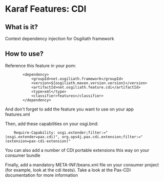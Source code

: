 # Karaf Features: CDI


## What is it?

Context dependency injection for Osgiliath framework

## How to use?

Reference this feature in your pom:
```
        <dependency>
			<groupId>net.osgiliath.framework</groupId>
			<version>${osgiliath.maven.version.version}</version>
			<artifactId>net.osgiliath.feature.cdi</artifactId>
			<type>xml</type>
			<classifier>features</classifier>
		</dependency>
```
And don't forget to add the feature you want to use on your app features.xml

Then, add these capabilities on your osgi.bnd:

```
    Require-Capability: osgi.extender;filter:="(osgi.extender=pax.cdi)", org.ops4j.pax.cdi.extension;filter:="(extension=pax-cdi-extension)"
```
You can also add a number of CDI portable extensions this way on your consumer bundle

Finally, add a mandatory META-INF/beans.xml file on your consumer project (for example, look at the cdi itests).
Take a look at the Pax-CDI documentation for more information

